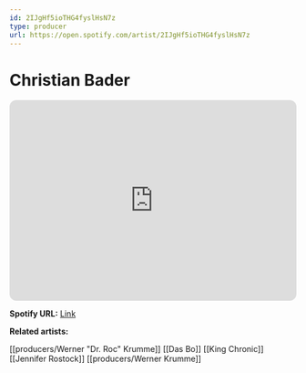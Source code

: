 ```yaml
---
id: 2IJgHf5ioTHG4fyslHsN7z
type: producer
url: https://open.spotify.com/artist/2IJgHf5ioTHG4fyslHsN7z
---
```

# Christian Bader

<iframe style="border-radius:12px" src="https://open.spotify.com/embed/artist/2IJgHf5ioTHG4fyslHsN7z" width="100%" height="352" frameBorder="0" allowfullscreen="" allow="autoplay; clipboard-write; encrypted-media; fullscreen; picture-in-picture" loading="lazy"></iframe>

**Spotify URL:** [Link](https://open.spotify.com/artist/2IJgHf5ioTHG4fyslHsN7z)

**Related artists:**

[[producers/Werner "Dr. Roc" Krumme]]
[[Das Bo]]
[[King Chronic]]
[[Jennifer Rostock]]
[[producers/Werner Krumme]]
